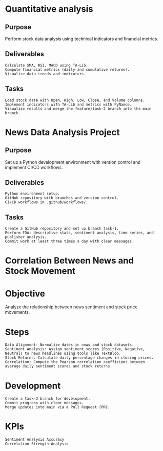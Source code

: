 # Quantitative analysis

## Purpose
Perform stock data analysis using technical indicators and financial metrics.

## Deliverables

    Calculate SMA, RSI, MACD using TA-Lib.
    Compute financial metrics (daily and cumulative returns).
    Visualize data trends and indicators.

## Tasks

    Load stock data with Open, High, Low, Close, and Volume columns.
    Implement indicators with TA-Lib and metrics with PyNance.
    Visualize results and merge the feature/task-2 branch into the main branch.

# News Data Analysis Project
## Purpose
Set up a Python development environment with version control and implement CI/CD workflows.

## Deliverables

    Python environment setup.
    GitHub repository with branches and version control.
    CI/CD workflows in .github/workflows/.

## Tasks

    Create a GitHub repository and set up branch task-1.
    Perform EDA: descriptive stats, sentiment analysis, time series, and publisher analysis.
    Commit work at least three times a day with clear messages.


# Correlation Between News and Stock Movement

# Objective

Analyze the relationship between news sentiment and stock price movements.

# Steps

    Data Alignment: Normalize dates in news and stock datasets.
    Sentiment Analysis: Assign sentiment scores (Positive, Negative, Neutral) to news headlines using tools like TextBlob.
    Stock Returns: Calculate daily percentage changes in closing prices.
    Correlation: Compute the Pearson correlation coefficient between average daily sentiment scores and stock returns.

# Development

    Create a task-3 branch for development.
    Commit progress with clear messages.
    Merge updates into main via a Pull Request (PR).

# KPIs

    Sentiment Analysis Accuracy
    Correlation Strength Analysis